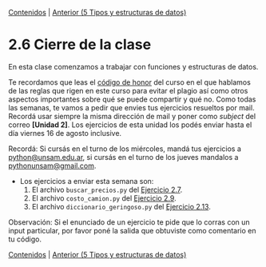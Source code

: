 [Contenidos](../Contenidos.md) \| [Anterior (5 Tipos y estructuras de datos)](05_TiposDatos.md)

# 2.6 Cierre de la clase

En esta clase comenzamos a trabajar con funciones y estructuras de datos.

Te recordamos que leas el [código de honor](../Codigo.md) del curso en el que hablamos de las reglas que rigen en este curso para evitar el plagio así como otros aspectos importantes sobre qué se puede compartir y qué no. Como todas las semanas, te vamos a pedir que envies tus ejercicios resueltos por mail. Recordá usar siempre la misma dirección de mail y poner como *subject* del correo **[Unidad 2]**. Los ejercicios de esta unidad los podés enviar hasta el día viernes 16 de agosto inclusive.

Recordá: Si cursás en el turno de los miércoles, mandá tus ejercicios a python@unsam.edu.ar, si cursás en el turno de los jueves mandalos a pythonunsam@gmail.com.


* Los ejercicios a enviar esta semana son:
    1. El archivo `buscar_precios.py` del [Ejercicio 2.7](../02_Estructuras_y_Funciones/04_Funciones.md#ejercicio-27-buscar-precios).
    2. El archivo `costo_camion.py` del [Ejercicio 2.9](../02_Estructuras_y_Funciones/04_Funciones.md#ejercicio-29-funciones-de-la-biblioteca).
    3. El archivo `diccionario_geringoso.py` del [Ejercicio 2.13](../02_Estructuras_y_Funciones/05_TiposDatos.md#ejercicio-213-diccionario-geringoso).
    

Observación: Si el enunciado de un ejercicio te pide que lo corras con un input particular, por favor poné la salida que obtuviste como comentario en tu código. 



[Contenidos](../Contenidos.md) \| [Anterior (5 Tipos y estructuras de datos)](05_TiposDatos.md)

